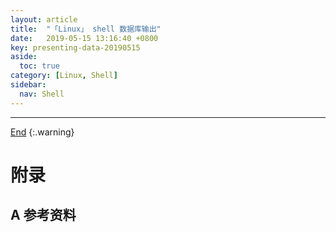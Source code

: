 ```yaml
---
layout: article
title:  "「Linux」 shell 数据库输出"
date:   2019-05-15 13:16:40 +0800
key: presenting-data-20190515
aside:
  toc: true
category: [Linux, Shell]
sidebar:
  nav: Shell
---
```

<span id="head"></span>
<!--more-->




-------------------  
[End](#head)
{:.warning}  


# 附录
## A 参考资料
